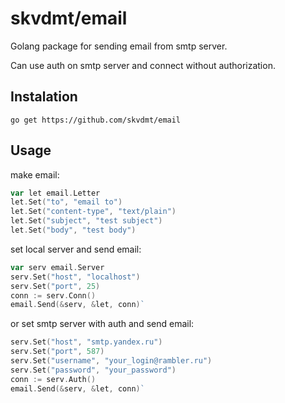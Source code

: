 # skvdmt/email
Golang package for sending email from smtp server.

Can use auth on smtp server and connect without authorization.

## Instalation
`go get https://github.com/skvdmt/email`

## Usage

make email:
```go
var let email.Letter
let.Set("to", "email to")
let.Set("content-type", "text/plain")
let.Set("subject", "test subject")
let.Set("body", "test body")
```
set local server and send email:
```go
var serv email.Server
serv.Set("host", "localhost")
serv.Set("port", 25)
conn := serv.Conn()
email.Send(&serv, &let, conn)`
```
or set smtp server with auth and send email: 
```go
serv.Set("host", "smtp.yandex.ru")
serv.Set("port", 587)
serv.Set("username", "your_login@rambler.ru")
serv.Set("password", "your_password")
conn := serv.Auth()
email.Send(&serv, &let, conn)`
```
